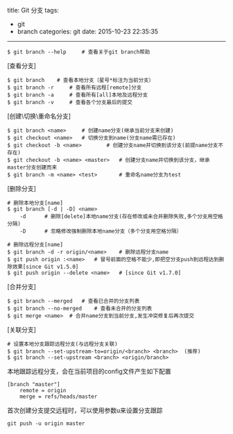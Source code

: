 title: Git 分支
tags:
  - git
  - branch
categories: git
date: 2015-10-23 22:35:35
---

	$ git branch --help		# 查看关于git branch帮助

[查看分支]

	$ git branch 	# 查看本地分支（星号*标注为当前分支）
	$ git branch -r 	# 查看所有远程[remote]分支
	$ git branch -a 	# 查看所有[all]本地及远程分支
	$ git branch -v 	# 查看各个分支最后的提交

[创建\切换\重命名分支]

	$ git branch <name>		# 创建name分支(继承当前分支来创建)
	$ git checkout <name> 	# 切换分支到name(分支name需已存在)
	$ git checkout -b <name>		# 创建分支name并切换到该分支(前提name分支不存在)
	$ git checkout -b <name> <master>	# 创建分支name并切换到该分支，继承master分支创建而来
	$ git branch -m <name> <test>		# 重命名name分支为test

[删除分支]

	# 删除本地分支[name]
	$ git branch [-d | -D] <name>
		-d 		# 删除[delete]本地name分支(存在修改或未合并删除失败,多个分支用空格分隔)
		-D 		# 忽略修改强制删除本地name分支（多个分支用空格分隔）

	# 删除远程分支[name]
	$ git branch -d -r origin/<name> 	# 删除远程分支name
	$ git push origin :<name> 	# 冒号前面的空格不能少,即把空分支push到远程达到删除效果[since Git v1.5.0]
	$ git push origin --delete <name> 	# [since Git v1.7.0]

[合并分支]

	$ git branch --merged 	# 查看已合并的分支列表
	$ git branch --no-merged	# 查看未合并的分支列表
	$ git merge <name> 	# 合并name分支到当前分支,发生冲突修复后再次提交

[关联分支]

	# 设置本地分支跟踪远程分支(与远程分支关联)
	$ git branch --set-upstream-to=origin/<branch> <branch>  (推荐)
	$ git branch --set-upstream <branch> <origin/branch>	
	
本地跟踪远程分支，会在当前项目的config文件产生如下配置

	[branch "master"]
		remote = origin
		merge = refs/heads/master

首次创建分支提交远程时，可以使用参数u来设置分支跟踪
	
	git push -u origin master